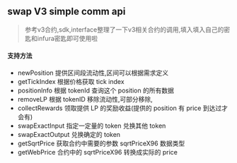 ## swap V3 simple comm api
> 参考v3合约,sdk,interface整理了一下v3相关合约的调用,填入填入自己的密匙和infura密匙即可使用啦

#### 支持方法
- newPosition       提供区间段流动性,区间可以根据需求定义
- getTickIndex      根据价格获取 tick index
- positionInfo      根据 tokenId 查询这个 position 的所有数据
- removeLP          根据 tokenID 移除流动性,可部分移除,
- collectRewards    领取提供 LP 的奖励收益(提供的 position 有 price 到达过才会有)
- swapExactInput    指定一定量的 token 兑换其他 token
- swapExactOutput   兑换确定的 token
- getSqrtPrice      获取合约中需要的参数 sqrtPriceX96 数据类型
- getWebPrice       合约中的 sqrtPriceX96 转换成实际的 price
